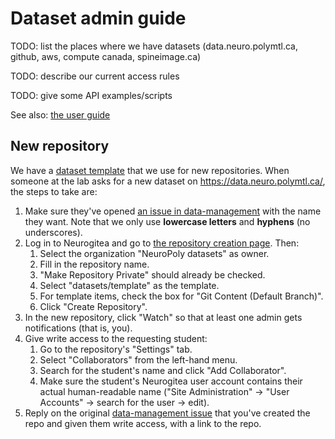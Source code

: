 # Dataset admin guide

TODO: list the places where we have datasets (data.neuro.polymtl.ca, github, aws, compute canada, spineimage.ca)

TODO: describe our current access rules

TODO: give some API examples/scripts

See also: [the user guide](git-datasets.md)

## New repository

We have a [dataset template](https://data.neuro.polymtl.ca/datasets/template) that we use for new repositories. When someone at the lab asks for a new dataset on <https://data.neuro.polymtl.ca/>, the steps to take are:

1. Make sure they've opened [an issue in data-management](https://github.com/neuropoly/data-management/issues) with the name they want. Note that we only use **lowercase letters** and **hyphens** (no underscores).
2. Log in to Neurogitea and go to [the repository creation page](https://data.neuro.polymtl.ca/repo/create?org=2). Then:
   1. Select the organization "NeuroPoly datasets" as owner.
   2. Fill in the repository name.
   3. "Make Repository Private" should already be checked.
   4. Select "datasets/template" as the template.
   5. For template items, check the box for "Git Content (Default Branch)".
   6. Click "Create Repository".
3. In the new repository, click "Watch" so that at least one admin gets notifications (that is, you).
4. Give write access to the requesting student:
   1. Go to the repository's "Settings" tab.
   2. Select "Collaborators" from the left-hand menu.
   3. Search for the student's name and click "Add Collaborator".
   4. Make sure the student's Neurogitea user account contains their actual human-readable name ("Site Administration" -> "User Accounts" -> search for the user -> edit).
5. Reply on the original [data-management issue](https://github.com/neuropoly/data-management/issues) that you've created the repo and given them write access, with a link to the repo.
